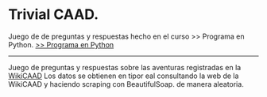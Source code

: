 # Trivial CAAD.


Juego de de preguntas y respuestas hecho en el curso >> Programa en Python.
[>> Programa en Python](https://epicadventures.itch.io/programa-python)

---

Juego de preguntas y respuestas sobre las aventuras registradas en la [WikiCAAD](https://wiki.caad.club/P%C3%A1gina_principal)
Los datos se obtienen en tipor eal consultando la web de la WikiCAAD y haciendo scraping con BeautifulSoap.
de manera aleatoria.
